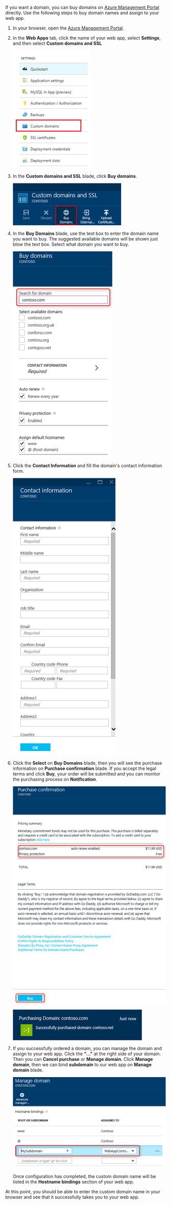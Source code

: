<!-- not suitable for Mooncake -->

If you want a domain, you can buy domains on [Azure Management Portal](https://portal.azure.cn) directly. Use the following steps to buy domain names and assign to your web app.

1. In your browser, open the [Azure Management Portal](https://portal.azure.cn).
2. In the **Web Apps** tab, click the name of your web app, select **Settings**, and then select **Custom domains and SSL**

    ![](./media/custom-dns-web-site/dncmntask-cname-6.png)
3. In the **Custom domains and SSL** blade, click **Buy domains**.

    ![](./media/custom-dns-web-site/dncmntask-cname-buydomains-1.png)
4. In the **Buy Domains** blade, use the text box to enter the domain name you want to buy. The suggested available domains will be shown just blow the text box. Select what domain you want to buy.

    ![](./media/custom-dns-web-site/dncmntask-cname-buydomains-2.png)
5. Click the **Contact Information** and fill the domain's contact information form.

    ![](./media/custom-dns-web-site/dncmntask-cname-buydomains-3.png)
6. Click the **Select** on **Buy Domains** blade, then you will see the purchase information on **Purchase confirmation** blade. If you accept the legal terms and click **Buy**, your order will be submitted and you can monitor the purchasing process on **Notification**.

    ![](./media/custom-dns-web-site/dncmntask-cname-buydomains-4.png)

    ![](./media/custom-dns-web-site/dncmntask-cname-buydomains-5.png)
7. If you successfully ordered a domain, you can manage the domain and assign to your web app. Click the **"..."** at the right side of your domain. Then you can **Cancel purchase** or **Manage domain**. Click **Manage domain**, then we can bind **subdomain** to our web app on **Manage domain** blade.

    ![](./media/custom-dns-web-site/dncmntask-cname-buydomains-6.png)

    Once configuration has completed, the custom domain name will be listed in the **Hostname bindings** section of your web app.

At this point, you should be able to enter the custom domain name in your browser and see that it successfully takes you to your web app.